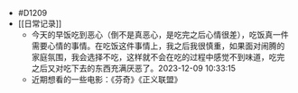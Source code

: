 - #D1209
- [[日常记录]]
	- 今天的早饭吃到恶心（倒不是真恶心，是吃完之后心情很差），吃饭真一件需要心情的事情。在吃饭这件事情上，我之后我很慎重，如果面对闹腾的家庭氛围，我会选择不吃，这样就不会在吃的过程中感觉不到味道，吃完之后又对吃下去的东西充满厌恶了。2023-12-09 10:33:15
	- 近期想看的一些电影：《芬奇》《正义联盟》